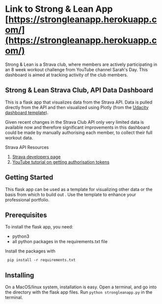 # Link to Strong & Lean App [https://strongleanapp.herokuapp.com/](https://strongleanapp.herokuapp.com/)

Strong & Lean is a Strava club, where members are actively participating 
in an 8 week workout challenge from YouTube channel Sarah's Day. This 
dashboard is aimed at tracking activity of the club members. 

## Strong & Lean Strava Club, API Data Dashboard 

This is a flask app that visualizes data from the Strava API. Data is
pulled directly from the API and then visualized using Plotly (from the 
[Udacity dashboard template](https://github.com/udacity/DSND_Term2/tree/master/lessons/WebDevelopment/AdvancedDataDashboardCode/world_bank_api_dashboard)).

Given recent changes in the Strava Club API only very limited data is 
available now and therefore significant improvements in this dashboard 
could be made by manually authorising each member, to collect their full
workout data.

Strava API Resources
1. [Strava developers page](https://developers.strava.com) 
2. [YouTube tutorial on getting authorisation tokens](https://youtu.be/sgscChKfGyg)

## Getting Started 

This flask app can be used as a template for visualizing other data or 
the basis from which to build out . Use the template to enhance your 
professional portfolio. 

## Prerequisites

To install the flask app, you need:
- python3
- all python packages in the requirements.txt file
 
 Install the packages with
``` 
 pip install -r requirements.txt
```

## Installing

On a MacOS/linux system, installation is easy. Open a terminal, and go into 
the directory with the flask app files. Run `python strongleanapp.py` in the terminal.
